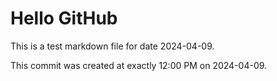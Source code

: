 # Hello GitHub
This is a test markdown file for date 2024-04-09.

This commit was created at exactly 12:00 PM on 2024-04-09.
